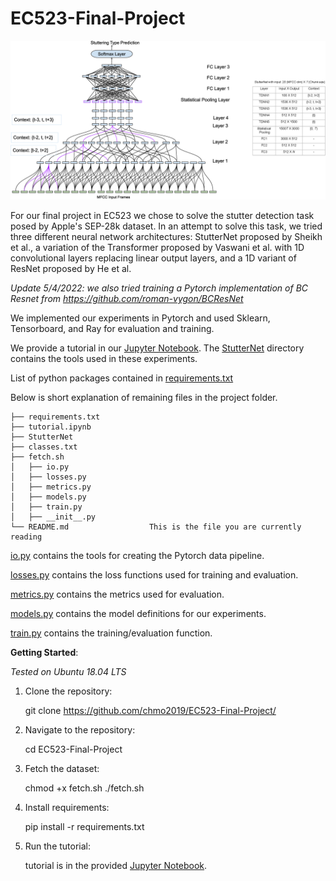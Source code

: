# EC523-Final-Project

<img src="./images/stutternet.png" alt="screenshot" class="inline"/>

For our final project in EC523 we chose to solve the stutter detection task
posed by Apple's SEP-28k dataset. In an attempt to solve this task, we tried three different neural network architectures: StutterNet proposed by
Sheikh et al., a variation of the Transformer proposed by Vaswani et al. with 1D convolutional layers replacing linear output layers, and a 1D variant of ResNet proposed by He et al. 

*Update 5/4/2022: we also tried training a Pytorch implementation of BC Resnet from https://github.com/roman-vygon/BCResNet*

We implemented our experiments in Pytorch and used Sklearn, Tensorboard, and Ray for evaluation and training.

We provide a tutorial in our [Jupyter Notebook](./tutorial.ipynb). The [StutterNet](./StutterNet) directory contains the tools used in these experiments.

List of python packages contained in [requirements.txt](./requirements.txt)

Below is short explanation of remaining files in the project folder.

```
├── requirements.txt
├── tutorial.ipynb
├── StutterNet
├── classes.txt
├── fetch.sh
│   ├── io.py
│   ├── losses.py
│   ├── metrics.py
│   ├── models.py
│   ├── train.py
│   ├── __init__.py
└── README.md                  This is the file you are currently reading
```

[io.py](StutterNet/io.py) contains the tools for creating the Pytorch data
pipeline.

[losses.py](StutterNet/losses.py) contains the loss functions used for training and evaluation.

[metrics.py](StutterNet/metrics.py) contains the metrics used for evaluation.

[models.py](StutterNet/models.py) contains the model definitions for our experiments.

[train.py](StutterNet/train.py) contains the training/evaluation function.

**Getting Started**:

*Tested on Ubuntu 18.04 LTS*

1. Clone the repository:
   
   git clone https://github.com/chmo2019/EC523-Final-Project/

2. Navigate to the repository:

   cd EC523-Final-Project

3. Fetch the dataset:

   chmod +x fetch.sh
   ./fetch.sh
 
4. Install requirements:
   
   pip install -r requirements.txt
   
6. Run the tutorial:

   tutorial is in the provided [Jupyter Notebook](tutorial.ipynb).
